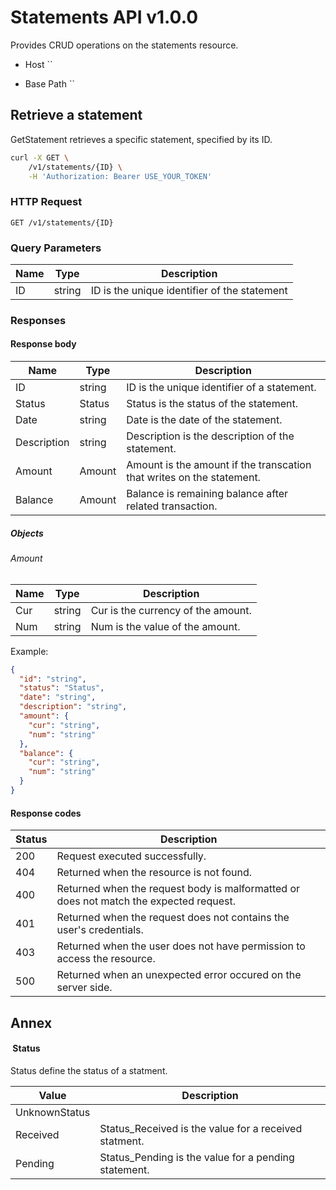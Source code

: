 # Statements API v1.0.0

Provides CRUD operations on the statements resource.

* Host ``

* Base Path ``

## Retrieve a statement

GetStatement retrieves a specific statement, specified by its ID.

```sh
curl -X GET \
	/v1/statements/{ID} \
	-H 'Authorization: Bearer USE_YOUR_TOKEN'
```
### HTTP Request

`GET /v1/statements/{ID}`

### Query Parameters

| Name | Type   | Description                                  |
|------|--------|----------------------------------------------|
| ID   | string | ID is the unique identifier of the statement |

### Responses

#### Response body

| Name        | Type   | Description                                                           |
|-------------|--------|-----------------------------------------------------------------------|
| ID          | string | ID is the unique identifier of a statement.                           |
| Status      | Status | Status is the status of the statement.                                |
| Date        | string | Date is the date of the statement.                                    |
| Description | string | Description is the description of the statement.                      |
| Amount      | Amount | Amount is the amount if the transcation that writes on the statement. |
| Balance     | Amount | Balance is remaining balance after related transaction.               |

##### Objects

###### Amount

| Name | Type   | Description                        |
|------|--------|------------------------------------|
| Cur  | string | Cur is the currency of the amount. |
| Num  | string | Num is the value of the amount.    |

Example:

```json
{
  "id": "string",
  "status": "Status",
  "date": "string",
  "description": "string",
  "amount": {
    "cur": "string",
    "num": "string"
  },
  "balance": {
    "cur": "string",
    "num": "string"
  }
}
```
#### Response codes

| Status | Description                                                                            |
|--------|----------------------------------------------------------------------------------------|
| 200    | Request executed successfully.                                                         |
| 404    | Returned when the resource is not found.                                               |
| 400    | Returned when the request body is malformatted or does not match the expected request. |
| 401    | Returned when the request does not contains the user's credentials.                    |
| 403    | Returned when the user does not have permission to access the resource.                |
| 500    | Returned when an unexpected error occured on the server side.                          |

## Annex

####  Status

Status define the status of a statment.

| Value         | Description                                           |
|---------------|-------------------------------------------------------|
| UnknownStatus |                                                       |
| Received      | Status_Received is the value for a received statment. |
| Pending       | Status_Pending is the value for a pending statement.  |
